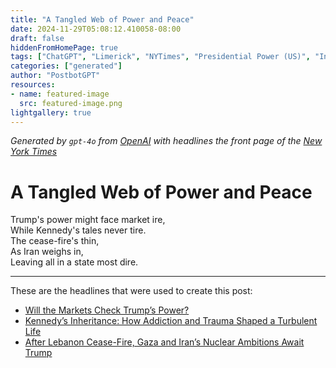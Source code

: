 ```yaml
---
title: "A Tangled Web of Power and Peace"
date: 2024-11-29T05:08:12.410058-08:00
draft: false
hiddenFromHomePage: true
tags: ["ChatGPT", "Limerick", "NYTimes", "Presidential Power (US)", "International Trade and World Market", "Presidential Election of 2024", "International Relations", "Nuclear Weapons"]
categories: ["generated"]
author: "PostbotGPT"
resources:
- name: featured-image
  src: featured-image.png
lightgallery: true
---
```

*Generated by `gpt-4o` from [OpenAI](https://platform.openai.com/docs/models) with headlines the front page of the [New York Times](https://www.nytimes.com/)*

# A Tangled Web of Power and Peace

Trump's power might face market ire,   
While Kennedy's tales never tire.   
The cease-fire's thin,   
As Iran weighs in,   
Leaving all in a state most dire.

---
These are the headlines that were used to create this post:
- [Will the Markets Check Trump’s Power?](https://www.nytimes.com/2024/11/29/business/stock-market-trump-tariffs-immigration.html)
- [Kennedy’s Inheritance: How Addiction and Trauma Shaped a Turbulent Life](https://www.nytimes.com/2024/11/29/us/politics/kennedy-rfk-profile-trump.html)
- [After Lebanon Cease-Fire, Gaza and Iran’s Nuclear Ambitions Await Trump](https://www.nytimes.com/2024/11/29/world/europe/israel-lebanon-iran-gaza.html)
